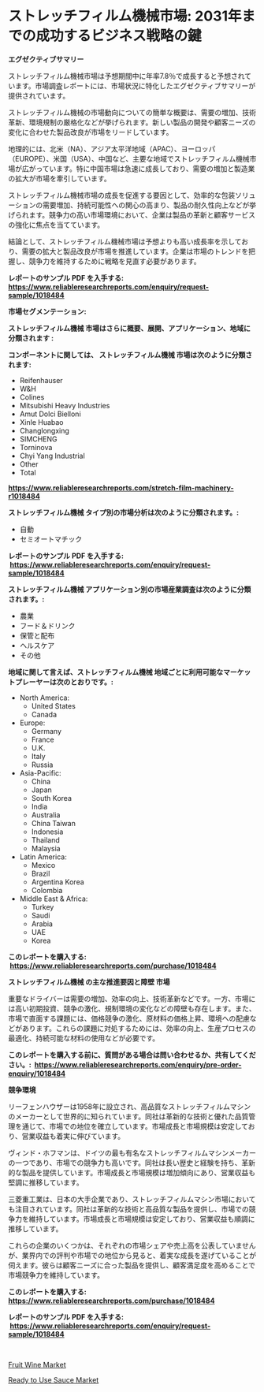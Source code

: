 <p><h1>ストレッチフィルム機械市場: 2031年までの成功するビジネス戦略の鍵</h1></p><p><strong>エグゼクティブサマリー</strong></p>
<p><p>ストレッチフィルム機械市場は予想期間中に年率7.8％で成長すると予想されています。市場調査レポートには、市場状況に特化したエグゼクティブサマリーが提供されています。</p><p>ストレッチフィルム機械の市場動向についての簡単な概要は、需要の増加、技術革新、環境規制の厳格化などが挙げられます。新しい製品の開発や顧客ニーズの変化に合わせた製品改良が市場をリードしています。</p><p>地理的には、北米（NA）、アジア太平洋地域（APAC）、ヨーロッパ（EUROPE）、米国（USA）、中国など、主要な地域でストレッチフィルム機械市場が広がっています。特に中国市場は急速に成長しており、需要の増加と製造業の拡大が市場を牽引しています。</p><p>ストレッチフィルム機械市場の成長を促進する要因として、効率的な包装ソリューションの需要増加、持続可能性への関心の高まり、製品の耐久性向上などが挙げられます。競争力の高い市場環境において、企業は製品の革新と顧客サービスの強化に焦点を当てています。</p><p>結論として、ストレッチフィルム機械市場は予想よりも高い成長率を示しており、需要の拡大と製品改良が市場を推進しています。企業は市場のトレンドを把握し、競争力を維持するために戦略を見直す必要があります。</p></p>
<p><strong>レポートのサンプル PDF を入手する: <a href="https://www.reliableresearchreports.com/enquiry/request-sample/1018484">https://www.reliableresearchreports.com/enquiry/request-sample/1018484</a></strong></p>
<p><strong>市場セグメンテーション:</strong></p>
<p><strong> ストレッチフィルム機械 市場はさらに概要、展開、アプリケーション、地域に分類されます :</strong></p>
<p><strong>コンポーネントに関しては、 ストレッチフィルム機械 市場は次のように分類されます: &nbsp;</strong></p>
<p><ul><li>Reifenhauser</li><li>W&H</li><li>Colines</li><li>Mitsubishi Heavy Industries</li><li>Amut Dolci Bielloni</li><li>Xinle Huabao</li><li>Changlongxing</li><li>SIMCHENG</li><li>Torninova</li><li>Chyi Yang Industrial</li><li>Other</li><li>Total</li></ul></p>
<p><strong><a href="https://www.reliableresearchreports.com/stretch-film-machinery-r1018484">https://www.reliableresearchreports.com/stretch-film-machinery-r1018484</a></strong></p>
<p><strong> ストレッチフィルム機械 タイプ別の市場分析は次のように分類されます。:</strong></p>
<p><ul><li>自動</li><li>セミオートマチック</li></ul></p>
<p><strong>レポートのサンプル PDF を入手する: &nbsp;<a href="https://www.reliableresearchreports.com/enquiry/request-sample/1018484">https://www.reliableresearchreports.com/enquiry/request-sample/1018484</a></strong></p>
<p><strong> ストレッチフィルム機械 アプリケーション別の市場産業調査は次のように分類されます。:</strong></p>
<p><ul><li>農業</li><li>フード＆ドリンク</li><li>保管と配布</li><li>ヘルスケア</li><li>その他</li></ul></p>
<p><strong>地域に関して言えば、ストレッチフィルム機械 地域ごとに利用可能なマーケットプレーヤーは次のとおりです。:</strong></p>
<p><ul>
    <li>
        North America:
        <ul>
            <li>United States</li>
            <li>Canada</li>
        </ul>
    </li>
    <li>
        Europe:
        <ul>
            <li>Germany</li>
            <li>France</li>
            <li>U.K.</li>
            <li>Italy</li>
            <li>Russia</li>
        </ul>
    </li>
    <li>
        Asia-Pacific:
        <ul>
            <li>China</li>
            <li>Japan</li>
            <li>South Korea</li>
            <li>India</li>
            <li>Australia</li>
            <li>China Taiwan</li>
            <li>Indonesia</li>
            <li>Thailand</li>
            <li>Malaysia</li>
        </ul>
    </li>
    <li>
        Latin America:
        <ul>
            <li>Mexico</li>
            <li>Brazil</li>
            <li>Argentina Korea</li>
            <li>Colombia</li>
        </ul>
    </li>
    <li>
        Middle East & Africa:
        <ul>
            <li>Turkey</li>
            <li>Saudi</li>
            <li>Arabia</li>
            <li>UAE</li>
            <li>Korea</li>
        </ul>
    </li>
    </ul></p>
<p><strong>このレポートを購入する: &nbsp;<a href="https://www.reliableresearchreports.com/purchase/1018484">https://www.reliableresearchreports.com/purchase/1018484</a></strong></p>
<p><strong>ストレッチフィルム機械 の主な推進要因と障壁 市場</strong></p>
<p><p>重要なドライバーは需要の増加、効率の向上、技術革新などです。一方、市場には高い初期投資、競争の激化、規制環境の変化などの障壁も存在します。また、市場で直面する課題には、価格競争の激化、原材料の価格上昇、環境への配慮などがあります。これらの課題に対処するためには、効率の向上、生産プロセスの最適化、持続可能な材料の使用などが必要です。</p></p>
<p><strong>このレポートを購入する前に、質問がある場合は問い合わせるか、共有してください。:&nbsp; <a href="https://www.reliableresearchreports.com/enquiry/pre-order-enquiry/1018484">https://www.reliableresearchreports.com/enquiry/pre-order-enquiry/1018484</a></strong></p>
<p><strong>競争環境</strong></p>
<p><p>リーフェンハウザーは1958年に設立され、高品質なストレッチフィルムマシンのメーカーとして世界的に知られています。同社は革新的な技術と優れた品質管理を通じて、市場での地位を確立しています。市場成長と市場規模は安定しており、営業収益も着実に伸びています。</p><p>ヴィンド・ホフマンは、ドイツの最も有名なストレッチフィルムマシンメーカーの一つであり、市場での競争力も高いです。同社は長い歴史と経験を持ち、革新的な製品を提供しています。市場成長と市場規模は増加傾向にあり、営業収益も堅調に推移しています。</p><p>三菱重工業は、日本の大手企業であり、ストレッチフィルムマシン市場においても注目されています。同社は革新的な技術と高品質な製品を提供し、市場での競争力を維持しています。市場成長と市場規模は安定しており、営業収益も順調に推移しています。</p><p>これらの企業のいくつかは、それぞれの市場シェアや売上高を公表していませんが、業界内での評判や市場での地位から見ると、着実な成長を遂げていることが伺えます。彼らは顧客ニーズに合った製品を提供し、顧客満足度を高めることで市場競争力を維持しています。</p></p>
<p><strong>このレポートを購入する: &nbsp; <a href="https://www.reliableresearchreports.com/purchase/1018484">https://www.reliableresearchreports.com/purchase/1018484</a></strong></p>
<p><strong>レポートのサンプル PDF を入手する: &nbsp;<a href="https://www.reliableresearchreports.com/enquiry/request-sample/1018484">https://www.reliableresearchreports.com/enquiry/request-sample/1018484</a></strong><strong></strong></p>
<p>&nbsp;</p>
<p><p><a href="https://picayune-night-cbd.notion.site/Fruit-Wine-Market-Report-Reveals-the-Latest-Trends-And-Growth-Opportunities-of-this-Market-f13fe7aea69344a391719d5681f7bb8e">Fruit Wine Market</a></p><p><a href="https://artistic-helicopter-ca9.notion.site/Ready-to-Use-Sauce-Market-Analysis-and-Sze-Forecasted-for-period-from-2024-to-2031-44ad89c1e5564671a7606a789f97338e">Ready to Use Sauce Market</a></p></p>